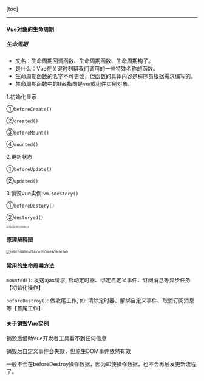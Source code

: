 [toc]

---

#### Vue对象的生命周期

##### 生命周期

- 又名：生命周期回调函数、生命周期函数、生命周期钩子。
- 是什么：Vue在关键时刻帮我们调用的一些特殊名称的函数。
- 生命周期函数的名字不可更改，但函数的具体内容是程序员根据需求编写的。
- 生命周期函数中的this指向是vm或组件实例对象。

1.初始化显示

  ①`beforeCreate()`

  ②`created()`

  ③`beforeMount()`

  ④`mounted()`

2.更新状态

  ①`beforeUpdate()`

  ②`updated()`

3.销毁vue实例:`vm.$destory()`

  ①`beforeDestory()`

  ②`destoryed()`

<img src="/Users/owsl/Desktop/works/notes/图/20210119151008654.png" alt="20210119151008654" style="zoom:40%;" />

#### 原理解释图

<img src="/Users/owsl/Desktop/works/notes/图/fd987d1498a744e1e2500bbb19c162e9.png" alt="fd987d1498a744e1e2500bbb19c162e9" style="zoom:60%;" />

#### 常用的生命周期方法
`mounted()`: 发送ajax请求, 启动定时器、绑定自定义事件、订阅消息等异步任务【初始化操作】

`beforeDestroy()`: 做收尾工作, 如: 清除定时器、解绑自定义事件、取消订阅消息等【首尾工作】



#### 关于销毁Vue实例
销毁后借助Vue开发者工具看不到任何信息

销毁后自定义事件会失效，但原生DOM事件依然有效

一般不会在beforeDestroy操作数据，因为即使操作数据，也不会再触发更新流程了。